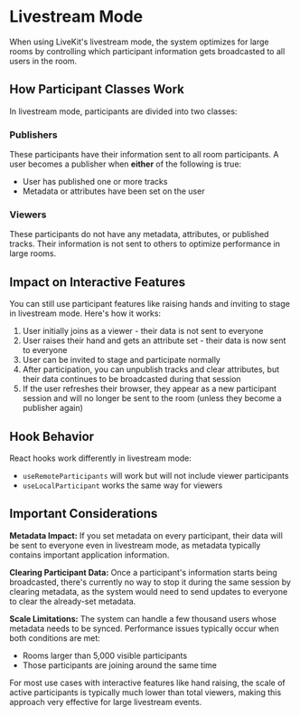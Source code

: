 # Livestream Mode

When using LiveKit's livestream mode, the system optimizes for large rooms by controlling which participant information gets broadcasted to all users in the room.


## How Participant Classes Work

In livestream mode, participants are divided into two classes:


### Publishers

These participants have their information sent to all room participants. A user becomes a publisher when **either** of the following is true:


- User has published one or more tracks
- Metadata or attributes have been set on the user


### Viewers

These participants do not have any metadata, attributes, or published tracks. Their information is not sent to others to optimize performance in large rooms.


## Impact on Interactive Features

You can still use participant features like raising hands and inviting to stage in livestream mode. Here's how it works:


1. User initially joins as a viewer - their data is not sent to everyone
2. User raises their hand and gets an attribute set - their data is now sent to everyone
3. User can be invited to stage and participate normally
4. After participation, you can unpublish tracks and clear attributes, but their data continues to be broadcasted during that session
5. If the user refreshes their browser, they appear as a new participant session and will no longer be sent to the room (unless they become a publisher again)


## Hook Behavior

React hooks work differently in livestream mode:


- `useRemoteParticipants` will work but will not include viewer participants
- `useLocalParticipant` works the same way for viewers


## Important Considerations

**Metadata Impact:** If you set metadata on every participant, their data will be sent to everyone even in livestream mode, as metadata typically contains important application information.

**Clearing Participant Data:** Once a participant's information starts being broadcasted, there's currently no way to stop it during the same session by clearing metadata, as the system would need to send updates to everyone to clear the already-set metadata.

**Scale Limitations:** The system can handle a few thousand users whose metadata needs to be synced. Performance issues typically occur when both conditions are met:


- Rooms larger than 5,000 visible participants
- Those participants are joining around the same time

For most use cases with interactive features like hand raising, the scale of active participants is typically much lower than total viewers, making this approach very effective for large livestream events.